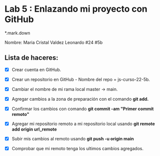 

# Lab 5 : Enlazando mi proyecto con GitHub
*.mark.down 

Nombre: Maria Cristal Valdez Leonardo #24 #5b
## Lista de haceres:
* [x]  Crear cuenta en GitHub.
* [x] Crear un repositorio en GitHub - Nombre del repo = js-curso-22-5b.
* [x] Cambiar el nombre de mi rama local master -> main.
* [x] Agregar cambios a la zona de preparación con el comando **git add.**
* [x] Confirmar los cambios con comando **git commit -am "Primer commit remoto"**
* [x] Agregar mi repositorio remoto a mi repositorio local usando **git remote add origin url_remote**
* [x] Subir mis cambios al remoto usando **git push -u origin main** 
* [x] Comprobar que mi remoto tenga los ultimos cambios agregados.

